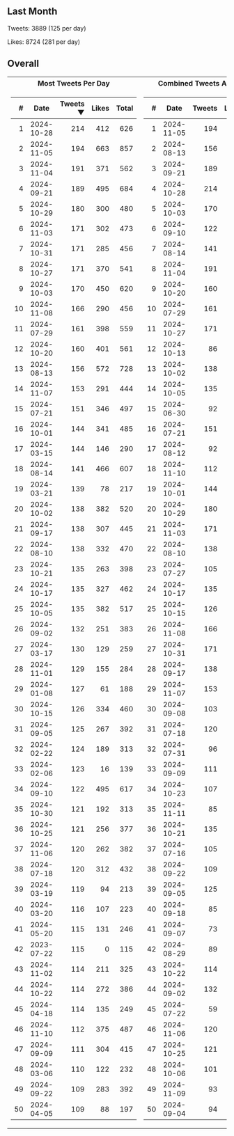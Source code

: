 ## Last Month
Tweets: 3889 (125 per day)

Likes: 8724 (281 per day)

## Overall
<table>
<tr><th>Most Tweets Per Day</th><th>Combined Tweets And Likes</th></tr><tr><td>


|#|Date|Tweets ▼|Likes|Total|
|--:|--|--:|--:|--:|
|1|2024-10-28|214|412|626|
|2|2024-11-05|194|663|857|
|3|2024-11-04|191|371|562|
|4|2024-09-21|189|495|684|
|5|2024-10-29|180|300|480|
|6|2024-11-03|171|302|473|
|7|2024-10-31|171|285|456|
|8|2024-10-27|171|370|541|
|9|2024-10-03|170|450|620|
|10|2024-11-08|166|290|456|
|11|2024-07-29|161|398|559|
|12|2024-10-20|160|401|561|
|13|2024-08-13|156|572|728|
|14|2024-11-07|153|291|444|
|15|2024-07-21|151|346|497|
|16|2024-10-01|144|341|485|
|17|2024-03-15|144|146|290|
|18|2024-08-14|141|466|607|
|19|2024-03-21|139|78|217|
|20|2024-10-02|138|382|520|
|21|2024-09-17|138|307|445|
|22|2024-08-10|138|332|470|
|23|2024-10-21|135|263|398|
|24|2024-10-17|135|327|462|
|25|2024-10-05|135|382|517|
|26|2024-09-02|132|251|383|
|27|2024-03-17|130|129|259|
|28|2024-11-01|129|155|284|
|29|2024-01-08|127|61|188|
|30|2024-10-15|126|334|460|
|31|2024-09-05|125|267|392|
|32|2024-02-22|124|189|313|
|33|2024-02-06|123|16|139|
|34|2024-09-10|122|495|617|
|35|2024-10-30|121|192|313|
|36|2024-10-25|121|256|377|
|37|2024-11-06|120|262|382|
|38|2024-07-18|120|312|432|
|39|2024-03-19|119|94|213|
|40|2024-03-20|116|107|223|
|41|2024-05-20|115|131|246|
|42|2023-07-22|115|0|115|
|43|2024-11-02|114|211|325|
|44|2024-10-22|114|272|386|
|45|2024-04-18|114|135|249|
|46|2024-11-10|112|375|487|
|47|2024-09-09|111|304|415|
|48|2024-03-06|110|122|232|
|49|2024-09-22|109|283|392|
|50|2024-04-05|109|88|197|

</td><td>


|#|Date|Tweets|Likes|Total ▼|
|--:|--|--:|--:|--:|
|1|2024-11-05|194|663|857|
|2|2024-08-13|156|572|728|
|3|2024-09-21|189|495|684|
|4|2024-10-28|214|412|626|
|5|2024-10-03|170|450|620|
|6|2024-09-10|122|495|617|
|7|2024-08-14|141|466|607|
|8|2024-11-04|191|371|562|
|9|2024-10-20|160|401|561|
|10|2024-07-29|161|398|559|
|11|2024-10-27|171|370|541|
|12|2024-10-13|86|438|524|
|13|2024-10-02|138|382|520|
|14|2024-10-05|135|382|517|
|15|2024-06-30|92|413|505|
|16|2024-07-21|151|346|497|
|17|2024-08-12|92|404|496|
|18|2024-11-10|112|375|487|
|19|2024-10-01|144|341|485|
|20|2024-10-29|180|300|480|
|21|2024-11-03|171|302|473|
|22|2024-08-10|138|332|470|
|23|2024-07-27|105|359|464|
|24|2024-10-17|135|327|462|
|25|2024-10-15|126|334|460|
|26|2024-11-08|166|290|456|
|27|2024-10-31|171|285|456|
|28|2024-09-17|138|307|445|
|29|2024-11-07|153|291|444|
|30|2024-09-08|103|341|444|
|31|2024-07-18|120|312|432|
|32|2024-07-31|96|325|421|
|33|2024-09-09|111|304|415|
|34|2024-10-23|107|297|404|
|35|2024-11-11|85|314|399|
|36|2024-10-21|135|263|398|
|37|2024-07-16|105|292|397|
|38|2024-09-22|109|283|392|
|39|2024-09-05|125|267|392|
|40|2024-09-18|85|305|390|
|41|2024-09-07|73|316|389|
|42|2024-08-29|89|299|388|
|43|2024-10-22|114|272|386|
|44|2024-09-02|132|251|383|
|45|2024-07-22|59|324|383|
|46|2024-11-06|120|262|382|
|47|2024-10-25|121|256|377|
|48|2024-10-06|101|271|372|
|49|2024-11-09|93|275|368|
|50|2024-09-04|94|270|364|

</td><tr>
</table>

